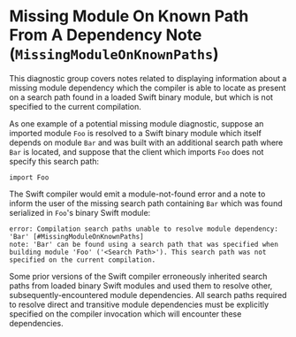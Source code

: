 # Missing Module On Known Path From A Dependency Note (`MissingModuleOnKnownPaths`)


This diagnostic group covers notes related to displaying information about a missing module dependency which the compiler is able to locate as present on a search path found in a loaded Swift binary module, but which is not specified to the current compilation.

As one example of a potential missing module diagnostic, suppose an imported module `Foo` is resolved to a Swift binary module which itself depends on module `Bar` and was built with an additional search path where `Bar` is located, and suppose that the client which imports `Foo` does not specify this search path:

```
import Foo
```

The Swift compiler would emit a module-not-found error and a note to inform the user of the missing search path containing `Bar` which was found serialized in `Foo`'s binary Swift module:

```
error: Compilation search paths unable to resolve module dependency: 'Bar' [#MissingModuleOnKnownPaths]
note: 'Bar' can be found using a search path that was specified when building module 'Foo' ('<Search Path>'). This search path was not specified on the current compilation.
```
Some prior versions of the Swift compiler erroneously inherited search paths from loaded binary Swift modules and used them to resolve other, subsequently-encountered module dependencies. All search paths required to resolve direct and transitive module dependencies must be explicitly specified on the compiler invocation which will encounter these dependencies.
